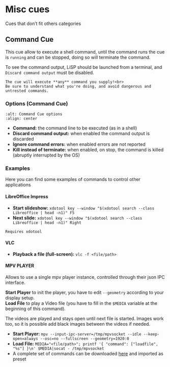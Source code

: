 # Misc cues

Cues that don’t fit others categories

## Command Cue

This cue allow to execute a shell command, until the command runs the cue is
`running` and can be stopped, doing so will terminate the command.

To see the command output, LiSP should be launched from a terminal, and
`Discard command output` must be disabled.

```{danger}
The cue will execute **any** command you supply!<br>
Be sure to understand what you're doing, and avoid dangerous and untrested commands.
```

### Options (Command Cue)

```{image} ../_static/command_cue_options.png
:alt: Command Cue options
:align: center
```

* **Command:** the command line to be executed (as in a shell)
* **Discard command output:** when enabled the command output is discarded
* **Ignore command errors:** when enabled errors are not reported
* **Kill instead of terminate:** when enabled, on stop, the command is killed (abruptly interrupted by the OS)

### Examples

Here you can find some examples of commands to control other applications

#### LibreOffice Impress

* **Start slideshow:** `xdotool key --window "$(xdotool search --class Libreoffice | head -n1)" F5`
* **Next slide:** `xdotool key --window "$(xdotool search --class Libreoffice | head -n1)" Right`

```{note}
Requires xdotool
```

#### VLC

* **Playback a file (full-screen):** `vlc -f <file/path>`

#### MPV PLAYER

Allows to use a single mpv player instance, controlled through their json IPC interface.

**Start Player** to init the player, you have to edit `--geometry` according
to your display setup.<br>
**Load File** to play a Video file (you have to fill in the `$MEDIA` variable at the beginning of this command).

The videos are played and stays open until next file is started.
Images work too, so it is possible add black images between the videos if needed.

* **Start Player:** `mpv --input-ipc-server=/tmp/mpvsocket --idle --keep-open=always --osc=no --fullscreen --geometry=1920:0`
* **Load File:** `MEDIA="<file/path>"; printf '{ "command": ["loadfile", "%s"] }\n' $MEDIA|socat - /tmp/mpvsocket`
* A complete set of commands can be downloaded <a href="https://www.dropbox.com/sh/dnkqk84u16f67gi/AAC55CbOsG-m9Z2-uckskQDHa?dl=0">here</a> and imported as preset
